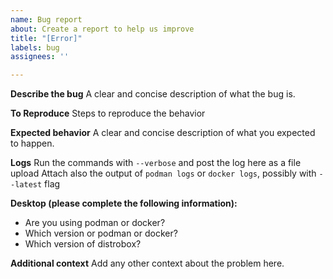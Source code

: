 ```yaml
---
name: Bug report
about: Create a report to help us improve
title: "[Error]"
labels: bug
assignees: ''

---
```


**Describe the bug**
A clear and concise description of what the bug is.

**To Reproduce**
Steps to reproduce the behavior

**Expected behavior**
A clear and concise description of what you expected to happen.

**Logs**
Run the commands with `--verbose` and post the log here as a file upload
Attach also the output of `podman logs` or `docker logs`, possibly with `--latest` flag

**Desktop (please complete the following information):**
 - Are you using podman or docker?
 - Which version or podman or docker?
 - Which version of distrobox?

**Additional context**
Add any other context about the problem here.
